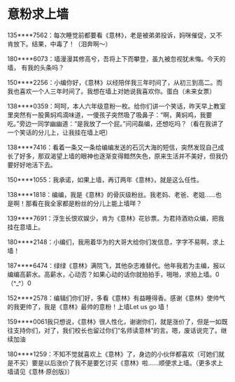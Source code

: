 # 意粉求上墙

135****7562：每次睡觉前都要看《意林》，老是被弟弟投诉，妈咪催促，又不肯放下。结果，中毒了！（泪奔啊～） 

180****6073：墙漫漫其修高兮，吾将上下而攀登，虽九被忽视犹未悔。今天的墙， 有我的头条吗？ 

150****2256：小编你好，《意林》以经陪伴我三年时间了，从初三到高二。而我也喜欢一个人三年时间了。我想在墙上对她说我喜欢你。蛋白（未来女票） 

138****0359：呵呵，本人六年级意粉一枚。给你们讲一个笑话，昨天早上教室里突然有一股黄焖鸡滴味道，一傻孩子突然吸了吸鼻子：“啊，黄焖鸡，我要吃。”旁边一同学幽幽道：“是我放了一个屁。”问问磊编，还想吃吗？（看在我讲了一个笑话的分儿上，让我挂在墙上吧） 

138****7416：看着一条又一条给编编发送的石沉大海的短信，突然发现自己成长了好多，那双渴望上墙的眼神也逐渐变得黯然失色，原来生活并不美好，但我仍要好好地活下去。 

150****1055：我承诺，如果上墙，再订两年《意林》，就是这么任性。 

138****1818：编编，我是《意林》的骨灰级粉丝。我老妈、老爸、老姐……也是啊！那看在我全家都是粉丝的分儿上能上墙咩？ 

139****7691：浮生长恨欢娱少，肯为《意林》花钞票。为君持酒劝众编，把我挂在意墙上。 

180****2148：小编们，我用着华为的大哥大给你们发信息，字字不易啊，求上墙！ 

187****6474：绿绿《意林》满院飞，其他杂志难替代。他年我若为主编，报以编编高薪水。高薪水，心动否？如果心动的话你就拍拍手，啪啪，求拍上墙。0（^_^）0 

152****2578：编辑们你们好，多看《意林》有益睡得香。感谢《意林》使帅气的我更帅了，我是《意林》最帅的意粉！上墙Let us go 墙！ 

159****0061我只想说，《意林》很人性化，谢谢你们，就是涨价了，但是一如既往支持你们，对了，我们校长也留过你们“名师读意林”的言。嗯，废话说完了。继续加油 

180****1259：不知不觉就喜欢上《意林》了，身边的小伙伴都喜欢（可她们就是不买）要是以后涨价了我不是要乞讨买《意林》啦……顺便求上墙。（更多求上墙请见《意林·原创版》）